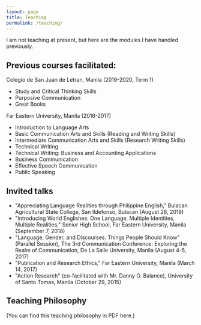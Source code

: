 ```yaml
---
layout: page
title: Teaching
permalink: /teaching/
---
```


I am not teaching at present, but here are the modules I have handled previously. 

## Previous courses facilitated: 
Colegio de San Juan de Letran, Manila (2019-2020, Term 1)
* Study and Critical Thinking Skills
* Purposive Communication
* Great Books

Far Eastern University, Manila (2016-2017)
* Introduction to Language Arts
* Basic Communication Arts and Skills (Reading and Writing Skills)
* Intermediate Communication Arts and Skills (Research Writing Skills)
* Technical Writing
* Technical Writing: Business and Accounting Applications
* Business Communication
* Effective Speech Communication
* Public Speaking

## Invited talks
* "Appreciating Language Realities through Philippine English," Bulacan Agricultural State College, San Ildefonso, Bulacan (August 28, 2019)
* "Introducing World Englishes: One Language, Multiple Identities, Multiple Realities," Senior High School, Far Eastern University, Manila (September 7, 2018)
* "Language, Gender, and Discourses: Things People Should Know" (Parallel Session), The 3rd Communication Conference: Exploring the Realm of Communication, De La Salle University, Manila (August 4-5, 2017)
* "Publication and Research Ethics," Far Eastern University, Manila (March 14, 2017)
* "Action Research" (co-facilitated with Mr. Danny O. Balance), University of Santo Tomas, Manila (October 29, 2015)

## Teaching Philosophy

(You can find this teaching philosophy in PDF here.)